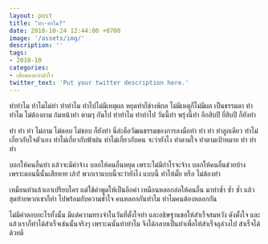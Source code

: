 ```yaml
---
layout: post
title: "ทำ-ทำไม?"
date: 2018-10-24 12:44:00 +0700
image: '/assets/img/'
description: ''
tags:
- 2018-10
categories:
- เพื่อนและกำลังใจ
twitter_text: 'Put your twitter description here.'
---
```

ทำทำไม ทำไมไม่ทำ ทำทำไม ทำไปไม่มีเหตุผล หยุดทำก็ช่างพิกล ไม่มีเหตุก็ไม่มีผล เป็นธรรมดา ทำทำไม ไม่ต้องถาม ก้มหน้าทำ ตามๆ กันไป ทำทำไม ทำทำไป วันนี้ทำ พรุ่งนี้ทำ อีกสิบปี ยี่สิบปี ก็ยังทำ

ทำ ทำ ทำ ไม่ถาม ไม่ตอบ ไม่ชอบ ก็ยังทำ นี่ล่ะคือวัฒนธรรมของการลงมือทำ ทำ ทำ  ทำลูกเดียว ทำไม่เกี่ยวกับใจตัวเอง ทำไม่เกี่ยวกับฟ้าฝน ทำไม่เกี่ยวกับคน จะว่ายังไง ทำตามใจ ทำตามเป้าหมาย ทำ ทำ ทำ

บอกให้คนอื่นทำ แล้วจะมีค่าจ้าง บอกให้คนอื่นหยุด เพราะไม่มีกำไรจะจ้าง บอกให้คนอื่นช่วยบ้าง เพราะตอนนี้นั้นเสียหาย เอ้า! พวกเราแบบนี้จะว่ายังไง แบบนี้ ทำให้มั๊ย หรือ ไม่ต้องทำ

เหมือนทำแล้วเอาเปรียบใคร แต่ใช้คำพูดให้เป็นอีกคำ เหมือนหลอกล่อให้คนอื่น มาทำซ้ำ ซ้ำ ซ้ำ แล้วสุดท้ายพวกเขาก็ทำ ไปพร้อมกับความช้ำใจ คนหลอกกันทำไม ทำไมคนต้องหลอกกัน

ไม่มีคำตอบอะไรทั้งนั้น มีแต่ความทรงจำในวันที่ตั้งใจทำ และอธิษฐานขอให้สำเร็จสมหวัง ดังตั้งใจ และแล้วเราก็ทำได้สำเร็จเช่นนั้นจริงๆ เพราะฉนั้นทำทำไม จึงได้กลายเป็นทำเพื่อให้สำเร็จลุล่วงไป สำเร็จได้ด้วยดี
